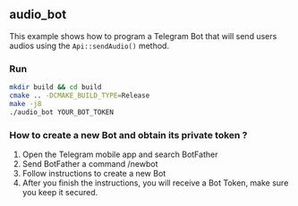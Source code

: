 ## audio_bot
This example shows how to program a Telegram Bot that will send users audios using the `Api::sendAudio()` method.

### Run
```bash
mkdir build && cd build
cmake .. -DCMAKE_BUILD_TYPE=Release
make -j8
./audio_bot YOUR_BOT_TOKEN
```

### How to create a new Bot and obtain its private token ?
1. Open the Telegram mobile app and search BotFather
2. Send BotFather a command /newbot
3. Follow instructions to create a new Bot
4. After you finish the instructions, you will receive a Bot Token, make sure you keep it secured.
